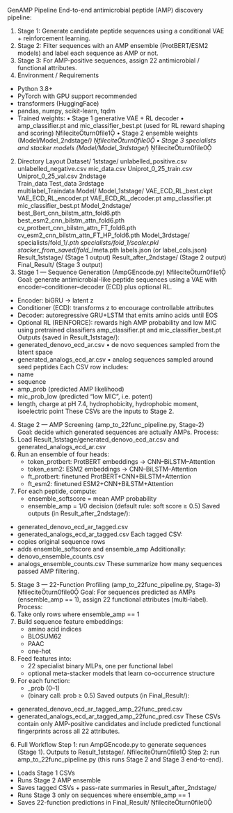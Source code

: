 GenAMP Pipeline
End-to-end antimicrobial peptide (AMP) discovery pipeline:
1. Stage 1: Generate candidate peptide sequences using a conditional VAE + reinforcement learning.
2. Stage 2: Filter sequences with an AMP ensemble (ProtBERT/ESM2 models) and label each sequence as AMP or not. 
3. Stage 3: For AMP-positive sequences, assign 22 antimicrobial / functional attributes.  
1. Environment / Requirements
- Python 3.8+
- PyTorch with GPU support recommended
- transformers (HuggingFace)
- pandas, numpy, scikit-learn, tqdm
- Trained weights:
  • Stage 1 generative VAE + RL decoder
  • amp_classifier.pt and mic_classifier_best.pt (used for RL reward shaping and scoring)  fileciteturn0file1
  • Stage 2 ensemble weights (Model/Model_2ndstage/*)  fileciteturn0file0
  • Stage 3 specialists and stacker models (Model/Model_3rdstage/*)  fileciteturn0file0
2. Directory Layout
Dataset/
  1ststage/
    unlabelled_positive.csv
    unlabelled_negative.csv
    mic_data.csv
    Uniprot_0_25_train.csv
    Uniprot_0_25_val.csv
  2ndstage\
  Train_data
  Test_data
  3rdstage\
  multilabel_Traindata
Model/
  Model_1ststage/
    VAE_ECD_RL_best.ckpt
    VAE_ECD_RL_encoder.pt
    VAE_ECD_RL_decoder.pt
    amp_classifier.pt
    mic_classifier_best.pt
  Model_2ndstage/
    best_Bert_cnn_bilstm_attn_fold6.pth
    best_esm2_cnn_bilstm_attn_fold6.pth
    cv_protbert_cnn_bilstm_attn_FT_fold6.pth
    cv_esm2_cnn_bilstm_attn_FT_HP_fold6.pth
  Model_3rdstage/
    specialists/fold_1/*.pth
    specialists/fold_1/scaler.pkl
    stacker_from_saved/fold_*/meta.pth
    labels.json (or label_cols.json)
Result_1ststage/           (Stage 1 output)
Result_after_2ndstage/     (Stage 2 output)
Final_Result/              (Stage 3 output)
3. Stage 1 — Sequence Generation (AmpGEncode.py)  fileciteturn0file1
Goal: generate antimicrobial-like peptide sequences using a VAE with encoder–conditioner–decoder (ECD) plus optional RL.
- Encoder: biGRU → latent z
- Conditioner (ECD): transforms z to encourage controllable attributes
- Decoder: autoregressive GRU+LSTM that emits amino acids until EOS
- Optional RL (REINFORCE): rewards high AMP probability and low MIC using pretrained classifiers amp_classifier.pt and mic_classifier_best.pt
Outputs (saved in Result_1ststage/):
- generated_denovo_ecd_ar.csv
  • de novo sequences sampled from the latent space
- generated_analogs_ecd_ar.csv
  • analog sequences sampled around seed peptides
Each CSV row includes:
- name
- sequence
- amp_prob (predicted AMP likelihood)
- mic_prob_low (predicted “low MIC”, i.e. potent)
- length, charge at pH 7.4, hydrophobicity, hydrophobic moment, isoelectric point
These CSVs are the inputs to Stage 2.
4. Stage 2 — AMP Screening (amp_to_22func_pipeline.py, Stage-2)  
Goal: decide which generated sequences are actually AMPs.
Process:
1. Load Result_1ststage/generated_denovo_ecd_ar.csv and generated_analogs_ecd_ar.csv
2. Run an ensemble of four heads:
   - token_protbert: ProtBERT embeddings → CNN–BiLSTM–Attention
   - token_esm2: ESM2 embeddings → CNN–BiLSTM–Attention
   - ft_protbert: finetuned ProtBERT+CNN+BiLSTM+Attention
   - ft_esm2: finetuned ESM2+CNN+BiLSTM+Attention
3. For each peptide, compute:
   - ensemble_softscore = mean AMP probability
   - ensemble_amp = 1/0 decision (default rule: soft score ≥ 0.5)
Saved outputs (in Result_after_2ndstage/):
- generated_denovo_ecd_ar_tagged.csv
- generated_analogs_ecd_ar_tagged.csv
Each tagged CSV:
- copies original sequence rows
- adds ensemble_softscore and ensemble_amp
Additionally:
- denovo_ensemble_counts.csv
- analogs_ensemble_counts.csv
These summarize how many sequences passed AMP filtering.
5. Stage 3 — 22-Function Profiling (amp_to_22func_pipeline.py, Stage-3)  fileciteturn0file0
Goal: For sequences predicted as AMPs (ensemble_amp == 1), assign 22 functional attributes (multi-label).
Process:
1. Take only rows where ensemble_amp == 1
2. Build sequence feature embeddings:
   - amino acid indices
   - BLOSUM62
   - PAAC
   - one-hot
3. Feed features into:
   - 22 specialist binary MLPs, one per functional label
   - optional meta-stacker models that learn co-occurrence structure
4. For each function:
   - <function>_prob (0–1)
   - <function> (binary call: prob ≥ 0.5)
Saved outputs (in Final_Result/):
- generated_denovo_ecd_ar_tagged_amp_22func_pred.csv
- generated_analogs_ecd_ar_tagged_amp_22func_pred.csv
These CSVs contain only AMP-positive candidates and include predicted functional fingerprints across all 22 attributes.
6. Full Workflow
Step 1: run AmpGEncode.py to generate sequences (Stage 1).
Outputs to Result_1ststage/.  fileciteturn0file1
Step 2: run amp_to_22func_pipeline.py (this runs Stage 2 and Stage 3 end-to-end).
- Loads Stage 1 CSVs
- Runs Stage 2 AMP ensemble
- Saves tagged CSVs + pass-rate summaries in Result_after_2ndstage/
- Runs Stage 3 only on sequences where ensemble_amp == 1
- Saves 22-function predictions in Final_Result/  fileciteturn0file0
